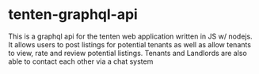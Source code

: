 # tenten-graphql-api

This is a graphql api for the tenten web application written in JS w/ nodejs. It allows users to post listings for potential tenants as well as allow tenants to view, rate and review potential listings. Tenants and Landlords are also able to contact each other via a chat system

